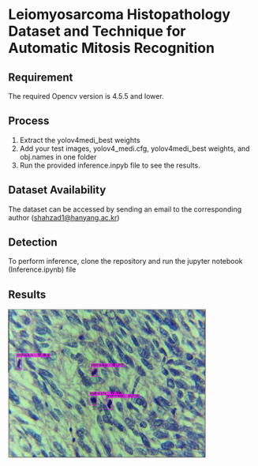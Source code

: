 # Leiomyosarcoma Histopathology Dataset and Technique for Automatic Mitosis Recognition
## Requirement 
The required Opencv version is 4.5.5 and lower.
## Process 
1. Extract the yolov4medi_best weights
2. Add your test images, yolov4_medi.cfg, yolov4medi_best weights, and obj.names in one folder
3. Run the provided inference.inpyb file to see the results.
## Dataset Availability

The dataset can be accessed by sending an email to the corresponding author (shahzad1@hanyang.ac.kr)

## Detection
To perform inference, clone the repository and run the jupyter notebook (Inference.ipynb) file

## Results

<img src="https://github.com/sharjeelanjum/Leiomoiosarcoma_mitosis/blob/main/testimage3.PNG" width="400" />
